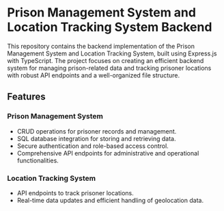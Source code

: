 ﻿# Prison Management System and Location Tracking System Backend

This repository contains the backend implementation of the Prison Management System and Location Tracking System, built using Express.js with TypeScript. The project focuses on creating an efficient backend system for managing prison-related data and tracking prisoner locations with robust API endpoints and a well-organized file structure.


## Features

### Prison Management System
- CRUD operations for prisoner records and management.
- SQL database integration for storing and retrieving data.
- Secure authentication and role-based access control.
- Comprehensive API endpoints for administrative and operational functionalities.

### Location Tracking System
- API endpoints to track prisoner locations.
- Real-time data updates and efficient handling of geolocation data.
